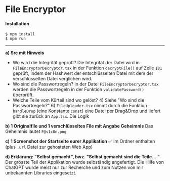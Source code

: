 # File Encryptor

#### Installation
```
$ npm install
$ npm run 
```

---

**a) Src mit Hinweis**
- Wo wird die Integrität geprüft?
    Die Integrität der Datei wird in `FileEncryptorDecryptor.tsx` in der Funktion `decryptFile()` auf Zeile `181` geprüft, indem der Hashwert der entschlüsselten Datei mit dem der verschlüsselten Datei verglichen wird.
- Wo sind die Passwortregeln?
    In der Datei `FileEncryptorDecryptor.tsx` werden die Passwortregeln in der Funktion `validatePassword()` überprüft.
- Welche Teile vom Kürteil sind wo gelöst?
    4) Siehe "Wo sind die Passwortregeln?"
    6) `FileUploader.tsx` nimmt durch die Funktion `handleDrop` (eine Konstante `const`) eine Datei per Drag&Drop und liefert gibt sie zurück an `App.tsx`. Die Logik 


**b) 1 Originalfile und 1 verschlüsseltes File mit Angabe Geheimnis**
    Das Geheimnis lautet `F@v1c0n.png`

**c) 1 Screenshot der Startseite eurer Applikation** ✅
    Im Ordner enthalten (plus `.url` Datei zur gehosteten Web App)

**d) Erklärung: "Selbst gemacht", bwz. "Selbst gemacht sind die Teile...."**
    Der grösste Teil der Applikation wurde selbständig angefertigt. Die Hilfe von ChatGPT wurde meist nur zur Recherche und zum Nutzen von mir unbekannten Libraries eingesetzt.